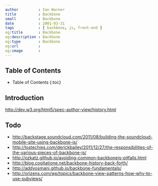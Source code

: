 ```yaml
---
author         : Ian Warner
title          : Backbone
small          : Backbone
date           : 2001-03-31
tags           : [ backbone, js, front-end ]
og:title       : Backbone
og:description : Backbone
og:type        : Backbone
og:url         :
og:image       :
---
```


## Table of Contents

* Table of Contents
{:toc}

## Introduction

http://dev.w3.org/html5/spec-author-view/history.html

## Todo

* http://backstage.soundcloud.com/2011/08/building-the-soundcloud-mobile-site-using-backbone-js/
* http://lostechies.com/derickbailey/2011/12/27/the-responsibilities-of-the-various-pieces-of-backbone-js/
* http://ozkatz.github.io/avoiding-common-backbonejs-pitfalls.html
* http://blog.cogitatione.net/backbone-history-back-forth/
* http://addyosmani.github.io/backbone-fundamentals/
* http://orizens.com/wp/topics/backbone-view-patterns-how-why-to-use-subviews/